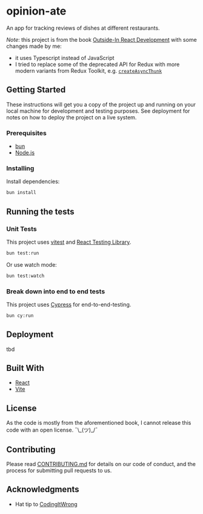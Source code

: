 # opinion-ate

An app for tracking reviews of dishes at different restaurants.

_Note_: this project is from the book [Outside-In React Development](https://outsidein.dev/) with some changes made by me:

- it uses Typescript instead of JavaScript
- I tried to replace some of the deprecated API for Redux with more modern variants from Redux Toolkit, e.g. [`createAsyncThunk`](https://redux-toolkit.js.org/usage/usage-with-typescript#createasyncthunk)

## Getting Started

These instructions will get you a copy of the project up and running on your local machine for development and testing purposes. See deployment for notes on how to deploy the project on a live system.

### Prerequisites

- [bun](https://bun.sh)
- [Node.js](https://nodejs.org)

### Installing

Install dependencies:

```sh
bun install
```

## Running the tests

### Unit Tests

This project uses [vitest](vitest.dev) and [React Testing Library](https://testing-library.com/).

```sh
bun test:run
```

Or use watch mode:

```sh
bun test:watch
```

### Break down into end to end tests

This project uses [Cypress](https://www.cypress.io/) for end-to-end-testing.

```sh
bun cy:run
```

## Deployment

tbd

## Built With

- [React](https://reactjs.org)
- [Vite](https://vitejs.dev)

## License

As the code is mostly from the aforementioned book, I cannot release this code with an open license. ¯\\\_(ツ)\_/¯

## Contributing

Please read [CONTRIBUTING.md](./CONTRIBUTING.md) for details on our code of conduct, and the process for submitting pull requests to us.

## Acknowledgments

- Hat tip to [CodingItWrong](https://github.com/CodingItWrongDemo/opinion-ate)
